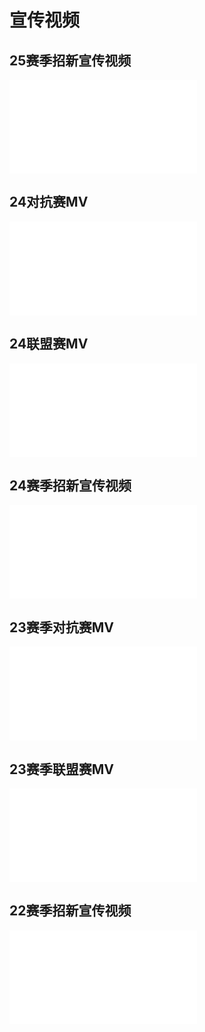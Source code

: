 # 宣传视频
## 25赛季招新宣传视频
<iframe src="//player.bilibili.com/player.html?isOutside=true&aid=113264394571533&bvid=BV1VZ1kYPErQ&cid=26180062738&p=1&autoplay=0" scrolling="no" border="0" frameborder="no" framespacing="0" allowfullscreen="true"></iframe>

## 24对抗赛MV
<iframe src="//player.bilibili.com/player.html?isOutside=true&aid=1355629603&bvid=BV1Yz421b7rM&cid=1579358944&p=1&autoplay=0" scrolling="no" border="0" frameborder="no" framespacing="0" allowfullscreen="true"></iframe>

## 24联盟赛MV
<iframe src="//player.bilibili.com/player.html?isOutside=true&aid=1953389486&bvid=BV1qC41137PB&cid=1513424507&p=1&autoplay=0" scrolling="no" border="0" frameborder="no" framespacing="0" allowfullscreen="true"></iframe>

## 24赛季招新宣传视频
<iframe src="//player.bilibili.com/player.html?isOutside=true&aid=275279765&bvid=BV1zF411r7AM&cid=1247688972&p=1&autoplay=0" scrolling="no" border="0" frameborder="no" framespacing="0" allowfullscreen="true"></iframe>

## 23赛季对抗赛MV
<iframe src="//player.bilibili.com/player.html?isOutside=true&aid=572284818&bvid=BV1Pz4y1e79u&cid=1164440245&p=1&autoplay=0" scrolling="no" border="0" frameborder="no" framespacing="0" allowfullscreen="true"></iframe>

## 23赛季联盟赛MV
<iframe src="//player.bilibili.com/player.html?isOutside=true&aid=996314950&bvid=BV18s4y1z7vN&cid=1135752122&p=1&autoplay=0" scrolling="no" border="0" frameborder="no" framespacing="0" allowfullscreen="true"></iframe>

## 22赛季招新宣传视频
<iframe src="//player.bilibili.com/player.html?isOutside=true&aid=764475133&bvid=BV1Er4y1Q77n&cid=450234094&p=1&autoplay=0" scrolling="no" border="0" frameborder="no" framespacing="0" allowfullscreen="true"></iframe>